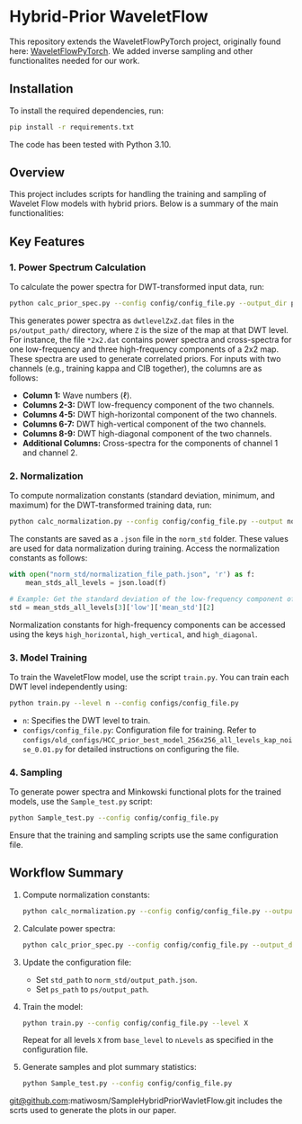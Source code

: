 # Hybrid-Prior WaveletFlow

This repository extends the WaveletFlowPyTorch project, originally found here: [WaveletFlowPyTorch](https://github.com/A-Vzer/WaveletFlowPytorch). We added inverse sampling and other functionalites needed for our work. 

## Installation

To install the required dependencies, run:

```bash
pip install -r requirements.txt
```

The code has been tested with Python 3.10.

## Overview

This project includes scripts for handling the training and sampling of Wavelet Flow models with hybrid priors. Below is a summary of the main functionalities:

## Key Features

### 1. Power Spectrum Calculation

To calculate the power spectra for DWT-transformed input data, run:

```bash
python calc_prior_spec.py --config config/config_file.py --output_dir ps/output_path
```

This generates power spectra as `dwtlevelZxZ.dat` files in the `ps/output_path/` directory, where `Z` is the size of the map at that DWT level. For instance, the file `*2x2.dat` contains power spectra and cross-spectra for one low-frequency and three high-frequency components of a 2x2 map. These spectra are used to generate correlated priors. For inputs with two channels (e.g., training kappa and CIB together), the columns are as follows:

- **Column 1:** Wave numbers (ℓ).
- **Columns 2-3:** DWT low-frequency component of the two channels.
- **Columns 4-5:** DWT high-horizontal component of the two channels.
- **Columns 6-7:** DWT high-vertical component of the two channels.
- **Columns 8-9:** DWT high-diagonal component of the two channels.
- **Additional Columns:** Cross-spectra for the components of channel 1 and channel 2.

### 2. Normalization

To compute normalization constants (standard deviation, minimum, and maximum) for the DWT-transformed training data, run:

```bash
python calc_normalization.py --config config/config_file.py --output norm_std/normalization_file_path.json
```

The constants are saved as a `.json` file in the `norm_std` folder. These values are used for data normalization during training. Access the normalization constants as follows:

```python
with open("norm_std/normalization_file_path.json", 'r') as f:
    mean_stds_all_levels = json.load(f)

# Example: Get the standard deviation of the low-frequency component of the 2nd channel at the 3rd DWT level
std = mean_stds_all_levels[3]['low']['mean_std'][2]
```

Normalization constants for high-frequency components can be accessed using the keys `high_horizontal`, `high_vertical`, and `high_diagonal`.

### 3. Model Training

To train the WaveletFlow model, use the script `train.py`. You can train each DWT level independently using:

```bash
python train.py --level n --config configs/config_file.py
```

- `n`: Specifies the DWT level to train.
- `configs/config_file.py`: Configuration file for training. Refer to `configs/old_configs/HCC_prior_best_model_256x256_all_levels_kap_noise_0.01.py` for detailed instructions on configuring the file.

### 4. Sampling

To generate power spectra and Minkowski functional plots for the trained models, use the `Sample_test.py` script:

```bash
python Sample_test.py --config config/config_file.py
```

Ensure that the training and sampling scripts use the same configuration file.

## Workflow Summary

1. Compute normalization constants:

   ```bash
   python calc_normalization.py --config config/config_file.py --output norm_std/output_path.json
   ```

2. Calculate power spectra:

   ```bash
   python calc_prior_spec.py --config config/config_file.py --output_dir ps/output_path
   ```

3. Update the configuration file:
   - Set `std_path` to `norm_std/output_path.json`.
   - Set `ps_path` to `ps/output_path`.

4. Train the model:

   ```bash
   python train.py --config config/config_file.py --level X
   ```
   Repeat for all levels `X` from `base_level` to `nLevels` as specified in the configuration file.

5. Generate samples and plot summary statistics:

   ```bash
   python Sample_test.py --config config/config_file.py
   ```


git@github.com:matiwosm/SampleHybridPriorWavletFlow.git includes the scrts used to generate the plots in our paper. 
